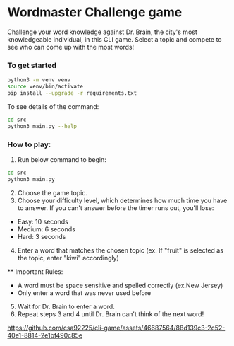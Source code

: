 # Wordmaster Challenge game

Challenge your word knowledge against Dr. Brain, the city's most knowledgeable individual, in this CLI game. Select a topic and compete to see who can come up with the most words!

### To get started

```sh
python3 -m venv venv
source venv/bin/activate
pip install --upgrade -r requirements.txt
```

To see details of the command:

```sh
cd src
python3 main.py --help
```

### How to play:

1. Run below command to begin:

```sh
cd src
python3 main.py
```

2. Choose the game topic.
3. Choose your difficulty level, which determines how much time you have to answer. If you can't answer before the timer runs out, you'll lose:

- Easy: 10 seconds
- Medium: 6 seconds
- Hard: 3 seconds

4. Enter a word that matches the chosen topic (ex. If "fruit" is selected as the topic, enter "kiwi" accordingly)

** Important Rules:
- A word must be space sensitive and spelled correctly (ex.New Jersey)
- Only enter a word that was never used before

5. Wait for Dr. Brain to enter a word.
6. Repeat steps 3 and 4 until Dr. Brain can't think of the next word!



https://github.com/csa92225/cli-game/assets/46687564/88d139c3-2c52-40e1-8814-2e1bf490c85e




